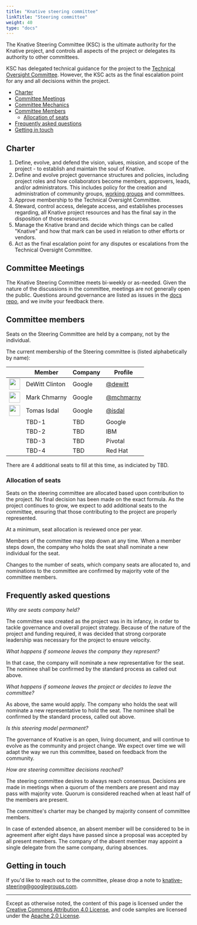 ```yaml
---
title: "Knative steering committee"
linkTitle: "Steering committee"
weight: 40
type: "docs"
---
```


The Knative Steering Committee (KSC) is the ultimate authority for the Knative
project, and controls all aspects of the project or delegates its authority
to other committees.

KSC has delegated technical guidance for the project to the
[Technical Oversight Committee](./TECH-OVERSIGHT-COMMITTEE.md). However, the KSC
acts as the final escalation point for any and all decisions within the project.

- [Charter](#charter)
- [Committee Meetings](#committee-meetings)
- [Committee Mechanics](#committee-mechanics)
- [Committee Members](#committee-members)
  - [Allocation of seats](#allocation-of-seats)
- [Frequently asked questions](#frequently-asked-questions)
- [Getting in touch](#getting-in-touch)

## Charter

1. Define, evolve, and defend the vision, values, mission, and scope of the
   project - to establish and maintain the soul of Knative.
1. Define and evolve project governance structures and policies, including
   project roles and how collaborators become members, approvers, leads,
   and/or administrators. This includes policy for the creation and
   administration of community groups, [working groups](./WORKING-GROUPS.md) and
   committees.
1. Approve membership to the Technical Oversight Committee.
1. Steward, control access, delegate access, and establishes processes regarding,
   all Knative project resources and has the final say in the disposition of
   those resources.
1. Manage the Knative brand and decide which things can be called "Knative" and
   how that mark can be used in relation to other efforts or vendors.
1. Act as the final escalation point for any disputes or escalations from the
   Technical Oversight Committee.

## Committee Meetings

The Knative Steering Committee meets bi-weekly or as-needed.
Given the nature of the discussions in the committee, meetings are not generally
open the public. Questions around governance are listed as issues in the
[docs repo](https://github.com/knative/docs), and we invite your feedback there.

## Committee members

Seats on the Steering Committee are held by a company, not by the individual.

The current membership of the Steering committee is (listed alphabetically by name):

| &nbsp;                                                   | Member         | Company | Profile                                  |
| -------------------------------------------------------- | -------------- | ------- | ---------------------------------------- |
| <img width="30px" src="https://github.com/dewitt.png">   | DeWitt Clinton | Google  | [@dewitt](https://github.com/dewitt)     |
| <img width="30px" src="https://github.com/mchmarny.png"> | Mark Chmarny   | Google  | [@mchmarny](https://github.com/mchmarny) |
| <img width="30px" src="https://github.com/isdal.png">    | Tomas Isdal    | Google  | [@isdal](https://github.com/isdal)       |
|   | TBD-1    | TBD  | Google       |
|   | TBD-2    | TBD  | IBM       |
|   | TBD-3    | TBD  | Pivotal       |
|   | TBD-4    | TBD  | Red Hat       |

There are 4 additional seats to fill at this time, as indiciated by TBD.

### Allocation of seats

Seats on the steering committee are allocated based upon contribution
to the project. No final decision has been made on the exact formula.
As the project continues to grow, we expect to add additional seats to the committee,
ensuring that those contributing to the project are properly represented.

At a minimum, seat allocation is reviewed once per year.

Members of the committee may step down at any time. When a member steps down, the
company who holds the seat shall nominate a new individual for the seat.

Changes to the number of seats, which company seats are allocated to, and nominations
to the committee are confirmed by majority vote of the committee members.

## Frequently asked questions

_Why are seats company held?_

The committee was created as the project was in its infancy, in order to tackle governance
and overall project strategy. Because of the nature of the project and funding required,
it was decided that strong corporate leadership was necessary for the project to ensure
velocity.

_What happens if someone leaves the company they represent?_

In that case, the company will nominate a new representative for the seat. The nominee
shall be confirmed by the standard process as called out above.

_What happens if someone leaves the project or decides to leave the committee?_

As above, the same would apply. The company who holds the seat will nominate a new
representative to hold the seat. The nominee shall be confirmed by the standard process,
called out above.

_Is this steering model permanent?_

The governance of Knative is an open, living document, and will continue to evolve as
the community and project change. We expect over time we will adapt the way we run this
committee, based on feedback from the community.

_How are steering committee decisions reached?_

The steering committee desires to always reach consensus. Decisions are made in
meetings when a quorum of the members are present and may pass with majority
vote. Quorum is considered reached when at least half of the members are present.

The committee's charter may be changed by majority consent of committee members.

In case of extended absence, an absent member will be considered to be in
agreement after eight days have passed since a proposal was accepted by all
present members. The company of the absent member may appoint a single delegate
from the same company, during absences.

## Getting in touch

If you'd like to reach out to the committee, please drop a note
to [knative-steering@googlegroups.com](mailto:knative-steering@googlegroups.com).

---

Except as otherwise noted, the content of this page is licensed under the
[Creative Commons Attribution 4.0 License](https://creativecommons.org/licenses/by/4.0/),
and code samples are licensed under the
[Apache 2.0 License](https://www.apache.org/licenses/LICENSE-2.0).
